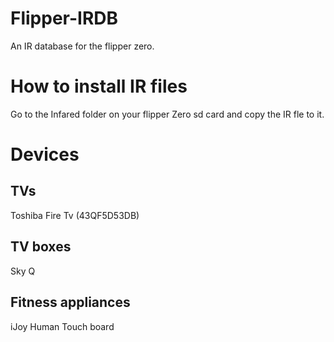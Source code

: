 # Flipper-IRDB
An IR database for the flipper zero.

# How to install IR files
Go to the Infared folder on your flipper Zero sd card and copy the IR fle to it.

# Devices
## TVs
Toshiba Fire Tv (43QF5D53DB)
## TV boxes
Sky Q
## Fitness appliances
iJoy Human Touch board
